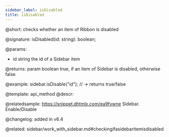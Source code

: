 ```yaml
---
sidebar_label: isDisabled
title: isDisabled
---          
```


@short: checks whether an item of Ribbon is disabled

@signature: isDisabled(id: string): boolean;

@params:
- id	string		the id of a Sidebar item

@returns:
param 	boolean		true, if an item of Sidebar is disabled, otherwise false


@example:
sidebar.isDisable("id"); // -> returns true/false

@template: api_method
@descr:

@relatedsample: https://snippet.dhtmlx.com/ea9fywne	Sidebar. Enable/Disable

@changelog: added in v6.4

@related: sidebar/work_with_sidebar.md#checkingifasidebaritemisdisabled
